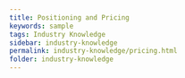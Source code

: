 ```yaml
---
title: Positioning and Pricing
keywords: sample
tags: Industry Knowledge
sidebar: industry-knowledge
permalink: industry-knowledge/pricing.html
folder: industry-knowledge
---
```

